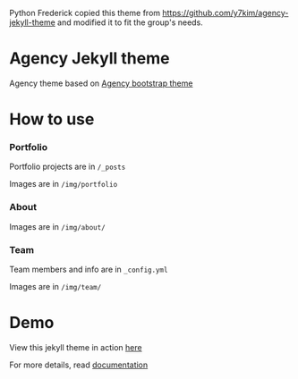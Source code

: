 Python Frederick copied this theme from https://github.com/y7kim/agency-jekyll-theme
and modified it to fit the group's needs.

Agency Jekyll theme
====================

Agency theme based on [Agency bootstrap theme ](https://startbootstrap.com/template-overviews/agency/)

# How to use

### Portfolio 

Portfolio projects are in `/_posts`

Images are in `/img/portfolio`

### About

Images are in `/img/about/`

### Team

Team members and info are in `_config.yml`

Images are in `/img/team/`


# Demo

View this jekyll theme in action [here](https://y7kim.github.io/agency-jekyll-theme)

For more details, read [documentation](http://jekyllrb.com/)
